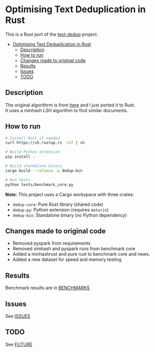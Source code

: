 # Optimising Text Deduplication in Rust

This is a Rust port of the [text-dedup](https://github.com/ChenghaoMou/text-dedup) project.
- [Optimising Text Deduplication in Rust](#optimising-text-deduplication-in-rust)
  - [Description](#description)
  - [How to run](#how-to-run)
  - [Changes made to original code](#changes-made-to-original-code)
  - [Results](#results)
  - [Issues](#issues)
  - [TODO](#todo)


## Description
The original algorithrm is from [here](https://github.com/ChenghaoMou/text-dedup) and I just ported it to Rust.  
It uses a minhash LSH algorithm to find similar documents.  

## How to run

```bash
# Install Rust if needed
curl https://sh.rustup.rs -sSf | sh

# Build Python extension
pip install .

# Build standalone binary
cargo build --release -p dedup-bin

# Run tests
python tests/benchmark_core.py
```

**Note:** This project uses a Cargo workspace with three crates:
- `dedup-core`: Pure Rust library (shared code)
- `dedup-py`: Python extension (requires `maturin`)
- `dedup-bin`: Standalone binary (no Python dependency)

## Changes made to original code

- Removed pyspark from requirements
- Removed simhash and pyspark runs from benchmark core
- Added a minhashrust and pure rust to benchmark core and news.
- Added a new dataset for speed and memory testing

## Results

Benchmark results are in [BENCHMARKS](docs/BENCHMARKS.md)

## Issues

See [ISSUES](docs/ISSUES.md)

## TODO
See [FUTURE](docs/FUTURE.md)
